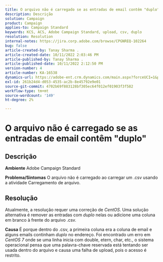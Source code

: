 ```yaml
---
title: O arquivo não é carregado se as entradas de email contêm "duplo"
description: Descrição
solution: Campaign
product: Campaign
applies-to: Campaign Standard
keywords: KCS, ACS, Adobe Campaign Standard, upload, csv, duplo
resolution: Resolution
internal-notes: https://jira.corp.adobe.com/browse/CPGNREQ-102264
bug: false
article-created-by: Tanay Sharma .
article-created-date: 10/11/2022 2:03:46 PM
article-published-by: Tanay Sharma .
article-published-date: 10/11/2022 2:12:50 PM
version-number: 4
article-number: KA-16538
dynamics-url: https://adobe-ent.crm.dynamics.com/main.aspx?forceUCI=1&pagetype=entityrecord&etn=knowledgearticle&id=323d0582-6d49-ed11-bba2-0022480868ff
exl-id: 261b24d4-d053-4535-ac2b-8e45792e9e01
source-git-commit: 4702b69f883128bf305ec64f012ef01903f3f582
workflow-type: tm+mt
source-wordcount: '149'
ht-degree: 2%

---
```


# O arquivo não é carregado se as entradas de email contêm &quot;duplo&quot;

## Descrição

<b>Ambiente</b>
Adobe Campaign Standard


<b>Problema/Sintomas</b>
O arquivo não é carregado ao carregar um .csv usando a atividade Carregamento de arquivo.


## Resolução


Atualmente, a resolução requer uma correção de *CentOS*. Uma solução alternativa é remover as entradas com *duplo* nelas ou adicione uma coluna em branco à frente do arquivo .csv.


<b>Causa</b>
É porque dentro do .csv, a primeira coluna era a coluna de email e alguns emails continham *duplo* no endereço. Foi encontrado um erro em *CentOS 7* onde se uma linha inicia com double, etern, char, etc., o sistema operacional pensa que uma palavra-chave reservada está tentando ser usada dentro do arquivo e causa uma falha de upload, pois o acesso é restrito.
